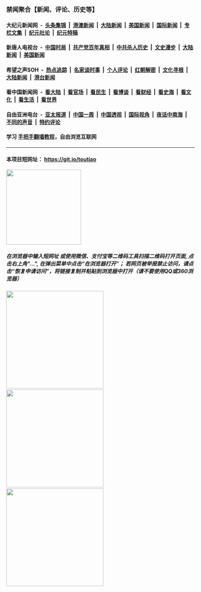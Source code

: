 ### 禁闻聚合【新闻、评论、历史等】

#### 大纪元新闻网 &nbsp;-&nbsp; [头条集锦](indexes/E头条集锦.md?t=02032233) &nbsp;|&nbsp; [港澳新闻](indexes/E港澳新闻.md?t=02032233)  &nbsp;|&nbsp; [大陆新闻](indexes/E大陆新闻.md?t=02032233) &nbsp;|&nbsp; [美国新闻](indexes/E美国新闻.md?t=02032233) &nbsp;|&nbsp; [国际新闻](indexes/E国际新闻.md?t=02032233) &nbsp;|&nbsp; [专栏文集](indexes/E专栏文集.md?t=02032233) &nbsp;|&nbsp; [纪元社论](indexes/E纪元社论.md?t=02032233) &nbsp;|&nbsp; [纪元特稿](indexes/E纪元特稿.md?t=02032233) 

#### 新唐人电视台 &nbsp;-&nbsp; [中国时局](indexes/N中国时局.md?t=02032233) &nbsp;|&nbsp; [共产党百年真相](indexes/N共产党百年真相.md?t=02032233) &nbsp;|&nbsp; [中共杀人历史](indexes/N中共杀人历史.md?t=02032233) &nbsp;|&nbsp; [文史漫步](indexes/N文史漫步.md?t=02032233) &nbsp;|&nbsp; [大陆新闻](indexes/N大陆新闻.md?t=02032233) &nbsp;|&nbsp; [美国新闻](indexes/N美国新闻.md?t=02032233)

#### 希望之声SOH &nbsp;-&nbsp; [热点追踪](indexes/H热点追踪.md?t=02032233) &nbsp;|&nbsp; [名家谈时事](indexes/H名家谈时事.md?t=02032233) &nbsp;|&nbsp; [个人评论](indexes/H个人评论.md?t=02032233)  &nbsp;|&nbsp; [红朝解密](indexes/H红朝解密.md?t=02032233) &nbsp;|&nbsp; [文化寻根](indexes/H文化寻根.md?t=02032233) &nbsp;|&nbsp; [大陆新闻](indexes/H大陆新闻.md?t=02032233) &nbsp;|&nbsp; [港台新闻](indexes/H港台新闻.md?t=02032233)

#### 看中国新闻网 &nbsp;-&nbsp; [看大陆](indexes/S看大陆.md?t=02032233) &nbsp;|&nbsp; [看官场](indexes/S看官场.md?t=02032233) &nbsp;|&nbsp; [看民生](indexes/S看民生.md?t=02032233)  &nbsp;|&nbsp; [看博谈](indexes/S看博谈.md?t=02032233) &nbsp;|&nbsp; [看财经](indexes/S看财经.md?t=02032233) &nbsp;|&nbsp; [看史海](indexes/S看史海.md?t=02032233) &nbsp;|&nbsp; [看文化](indexes/S看文化.md?t=02032233) &nbsp;|&nbsp; [看生活](indexes/S看生活.md?t=02032233) &nbsp;|&nbsp; [看世界](indexes/S看世界.md?t=02032233)

#### 自由亚洲电台 &nbsp;-&nbsp; [亚太报道](indexes/R亚太报道.md?t=02032233) &nbsp;|&nbsp; [中国一周](indexes/R中国一周.md?t=02032233) &nbsp;|&nbsp; [中国透视](indexes/R中国透视.md?t=02032233)  &nbsp;|&nbsp; [国际视角](indexes/R国际视角.md?t=02032233) &nbsp;|&nbsp; [夜话中南海](indexes/R夜话中南海.md?t=02032233) &nbsp;|&nbsp; [不同的声音](indexes/R不同的声音.md?t=02032233) &nbsp;|&nbsp; [特约评论](indexes/R特约评论.md?t=02032233)

#### 学习 [手把手翻墙教程](https://github.com/gfw-breaker/guides/wiki)，自由浏览互联网

----

#### 本项目短网址： https://git.io/toutiao
<img src="https://raw.githubusercontent.com/gfw-breaker/banned-news/master/scripts/img/qr.png" width="200px"/>  

##### 在浏览器中输入短网址 或使用微信、支付宝等二维码工具扫描二维码打开页面, 点击右上角"...", 在弹出菜单中点击“在浏览器打开”； 若网页被举报禁止访问，请点击“恢复申请访问”，将链接复制并粘贴到浏览器中打开（请不要使用QQ或360浏览器）

<img src="https://raw.githubusercontent.com/gfw-breaker/banned-news/master/scripts/img/1.png" width="260px"/> &nbsp; <img src="https://raw.githubusercontent.com/gfw-breaker/banned-news/master/scripts/img/2.png" width="260px"/> &nbsp; <img src="https://raw.githubusercontent.com/gfw-breaker/banned-news/master/scripts/img/3.png" width="260px"/>
